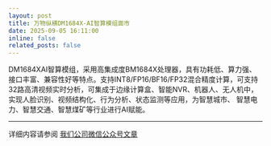 ```yaml
---
layout: post
title: 万物纵横DM1684X-AI智算模组面市
date: 2025-09-05 16:11:00
inline: false
related_posts: false
---
```


DM1684XAI智算模组，采用高集成度BM1684X处理器，具有功耗低、算力强、接口丰富、兼容性好等特点。支持INT8/FP16/BF16/FP32混合精度计算，可支持32路高清视频实时分析，可集成于边缘计算盒、智能NVR、机器人、无人机中，实现人脸识别、视频结构化、行为分析、状态监测等应用，为智慧城市、 智慧电力、智慧交通、智慧煤矿等行业进行AI赋能。

-----

详细内容请参阅 [我们公司微信公众号文章](https://mp.weixin.qq.com/s/aaFyYAHscm4UcFjdyH-g0w)
